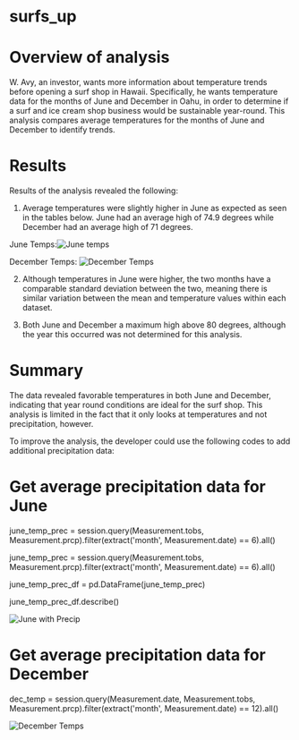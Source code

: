 # surfs_up

# Overview of analysis

W. Avy, an investor, wants more information about temperature trends before opening a surf shop in Hawaii. Specifically, he wants temperature data for the months of June and December in Oahu, in order to determine if a surf and ice cream shop business would be sustainable year-round. This analysis compares average temperatures for the months of June and December to identify trends.

# Results

Results of the analysis revealed the following:

1. Average temperatures were slightly higher in June as expected as seen in the tables below. June had an average high of 74.9 degrees while December had an average high of 71 degrees. 

June Temps:![June temps](https://user-images.githubusercontent.com/112994018/200960404-e6b879c2-9a8b-4e1b-b89a-93b2e7efacdd.png)


December Temps: ![December Temps](https://user-images.githubusercontent.com/112994018/200960424-675a314f-0859-49c0-9b88-8f01f4d6debe.png)


2. Although temperatures in June were higher, the two months have a comparable standard deviation between the two, meaning there is similar variation between the mean and temperature values within each dataset.

3. Both June and December a maximum high above 80 degrees, although the year this occurred was not determined for this analysis. 

# Summary

The data revealed favorable temperatures in both June and December, indicating that year round conditions are ideal for the surf shop. This analysis is limited in the fact that it only looks at temperatures and not precipitation, however.

To improve the analysis, the developer could use the following codes to add additional precipitation data:

# Get average precipitation data for June

june_temp_prec = session.query(Measurement.tobs, Measurement.prcp).filter(extract('month', Measurement.date) == 6).all()

june_temp_prec = session.query(Measurement.tobs, Measurement.prcp).filter(extract('month', Measurement.date) == 6).all()

june_temp_prec_df = pd.DataFrame(june_temp_prec)

june_temp_prec_df.describe()

![June with Precip](https://user-images.githubusercontent.com/112994018/200960516-144cc3d1-2a64-4238-b0db-77d4f1b53fe6.png)

# Get average precipitation data for December 

dec_temp = session.query(Measurement.date, Measurement.tobs, Measurement.prcp).filter(extract('month', Measurement.date) == 12).all()

![December Temps](https://user-images.githubusercontent.com/112994018/200960546-83f34384-855b-410e-900a-0655e82b3c70.png)



 
